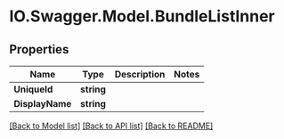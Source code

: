 # IO.Swagger.Model.BundleListInner
## Properties

Name | Type | Description | Notes
------------ | ------------- | ------------- | -------------
**UniqueId** | **string** |  | 
**DisplayName** | **string** |  | 

[[Back to Model list]](../README.md#documentation-for-models) [[Back to API list]](../README.md#documentation-for-api-endpoints) [[Back to README]](../README.md)

